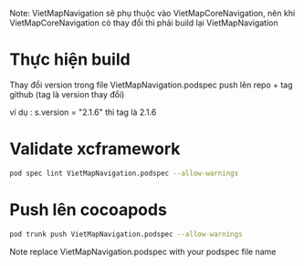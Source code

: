 Note: VietMapNavigation sẽ phụ thuộc vào VietMapCoreNavigation, nên khi VietMapCoreNavigation có thay đổi thì phải build lại VietMapNavigation
# Thực hiện build
Thay đổi version trong file VietMapNavigation.podspec
push lên repo + tag github (tag là version thay đổi)

ví dụ :   s.version = "2.1.6" thì tag là 2.1.6
# Validate xcframework
```bash
pod spec lint VietMapNavigation.podspec --allow-warnings
```

# Push lên cocoapods
```bash
pod trunk push VietMapNavigation.podspec --allow-warnings
```

Note replace VietMapNavigation.podspec with your podspec file name